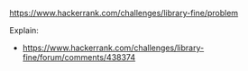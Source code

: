 https://www.hackerrank.com/challenges/library-fine/problem

Explain:
- https://www.hackerrank.com/challenges/library-fine/forum/comments/438374
